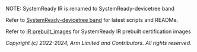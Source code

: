 
NOTE: SystemReady IR is renamed to SystemReady-devicetree band

Refer to [SystemReady-devicetree band](../SystemReady-devicetree-band) for latest scripts and READMe.

Refer to [IR prebuilt_images](prebuilt_images) for SystemReady IR prebuilt certification images


*Copyright (c) 2022-2024, Arm Limited and Contributors. All rights reserved.*

